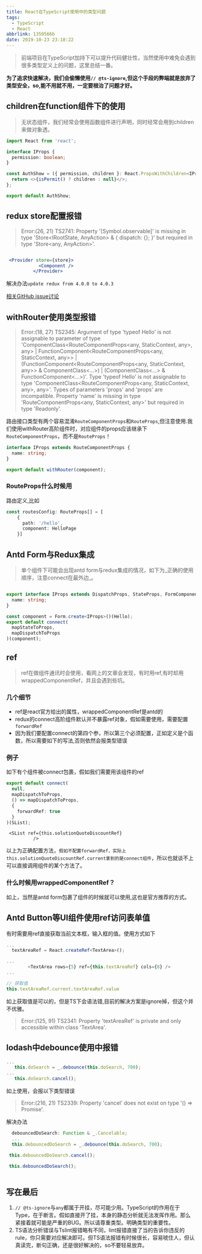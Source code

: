 ```yaml
---
title: React在TypeScript使用中的类型问题
tags:
  - TypeScript
  - React
abbrlink: 1359566b
date: 2019-10-23 23:18:22
---
```

> 前端项目在TypeScript加持下可以提升代码健壮性，当然使用中难免会遇到很多类型定义上的问题，这里总结一番。

__为了追求快速解决，我们会偷懒使用`// @ts-ignore`,但这个手段的弊端就是放弃了类型安全，so,能不用就不用，一定要根治了问题才好。__


## children在function组件下的使用

> 无状态组件，我们经常会使用函数组件进行声明，同时经常会用到children来做对象透。

```typescript
import React from 'react';

interface IProps {
  permission: boolean;
}

const AuthShow = ({ permission, children }: React.PropsWithChildren<IProps>) => {
  return <>{isPermit() ? children : null}</>;
};

export default AuthShow;
```

## redux store配置报错

> Error:(26, 21) TS2741: Property '[Symbol.observable]' is missing in type 'Store<IRootState, AnyAction> & { dispatch: {}; }' but required in type 'Store<any, AnyAction>'.


```jsx

 <Provider store={store}>
            <Component />
          </Provider>
```

解决办法`update redux from 4.0.0 to 4.0.3`

[相关GitHub issue讨论](https://github.com/reduxjs/redux/issues/3466)

## withRouter使用类型报错

> Error:(18, 27) TS2345: Argument of type 'typeof Hello' is not assignable to parameter of type 'ComponentClass<RouteComponentProps<any, StaticContext, any>, any> | FunctionComponent<RouteComponentProps<any, StaticContext, any>> | (FunctionComponent<RouteComponentProps<any, StaticContext, any>> & ComponentClass<...>) | (ComponentClass<...> & FunctionComponent<...>)'.
  Type 'typeof Hello' is not assignable to type 'ComponentClass<RouteComponentProps<any, StaticContext, any>, any>'.
    Types of parameters 'props' and 'props' are incompatible.
      Property 'name' is missing in type 'RouteComponentProps<any, StaticContext, any>' but required in type 'Readonly<IProps>'.

路由接口类型有两个容易混淆`RouteComponentProps`和`RouteProps`,但注意使用.我们使用withRouter高阶组件时，对应组件的props应该继承下`RouteComponentProps`，而不是`RouteProps`！

```typescript
interface IProps extends RouteComponentProps {
  name: string;
}

export default withRouter(component);

```

### RouteProps什么时候用

路由定义,比如

```typescript
const routesConfig: RouteProps[] = [
    {
      path: '/hello',
      component: HelloPage 
    }]
```


## Antd Form与Redux集成

> 单个组件下可能会出现antd form与redux集成的情况，如下为_正确的使用顺序，注意connect在最外边_。

```typescript

export interface IProps extends DispatchProps, StateProps, FormComponentProps {
  name: string;
}

const component = Form.create<IProps>()(Hello);
export default connect(
  mapStateToProps,
  mapDispatchToProps
)(component);

```

## ref
> ref在做组件通讯时会使用，看网上的文章会发现，有时用ref,有时却用wrappedComponentRef，并且会遇到些坑。

### 几个细节
- ref是react官方给出的属性，wrappedComponentRef是antd的
- redux的connect高阶组件默认并不暴露ref对象，假如需要使用，需要配置`forwardRef`
- 因为我们要配置connect的第四个参，所以第三个必须配置，正如定义是个函数，所以需要如下的写法,否则依然会报类型错误

### 例子
如下有个组件被connect包裹，假如我们需要用该组件的ref
```typescript
export default connect(
  null,
  mapDispatchToProps,
  () => mapDispatchToProps,
  {
    forwardRef: true
  }
)(SList);
```

```
 <SList ref={this.solutionQuoteDiscountRef}
          />
```
以上为正确配置方法，`假如不配置forwardRef，实际上this.solutionQuoteDiscountRef.current拿到的是connect组件`，所以也就谈不上可以直接调用组件的某个方法了。

### 什么时候用wrappedComponentRef？
如上，当然是antd form包裹了组件的时候就可以使用,这也是官方推荐的方式。

## Antd Button等UI组件使用ref访问表单值
有时需要用ref直接获取当前文本框，输入框的值。使用方式如下

```typescript
...
  textAreaRef = React.createRef<TextArea>();

...
        <TextArea rows={5} ref={this.textAreaRef} cols={8} />
...

// 获取值
this.textAreaRef.current.textAreaRef.value

```
如上获取值是可以的，但是TS下会语法错,目前的解决方案是ignore掉，但这个并不优雅。
> Error:(125, 91) TS2341: Property 'textAreaRef' is private and only accessible within class 'TextArea'.


## lodash中debounce使用中报错

 ```typescript
 ...
    this.doSearch = _.debounce(this.doSearch, 700);
...
    this.doSearch.cancel();
 ```
 如上使用，会报以下类型错误
 > Error:(216, 21) TS2339: Property 'cancel' does not exist on type '() => Promise<void>'.

 解决办法

 ```typescript
   debouncedDoSearch: Function & _.Cancelable;
   ...
   this.debouncedDoSearch = _.debounce(this.doSearch, 700);

  this.debouncedDoSearch.cancel();

  this.debouncedDoSearch();
	
 ```

## 写在最后

1. `// @ts-ignore`与`any`都属于开挂，尽可能少用。TypeScript的作用在于Type，在于断言。假如直接开了挂，本身的静态分析就无法发挥作用。那么紧接着就可能是严重的BUG。所以请尊重类型。明确类型的重要性。
2. TS语法分析错误与Tslint报错略有不同，lint报错直接了当的告诉你违反的rule，你只需要对应解决即可。但TS语法报错有时候很长，容易唬住人，但认真读完，断句正确，还是很好解决的，so不要轻易放弃。


